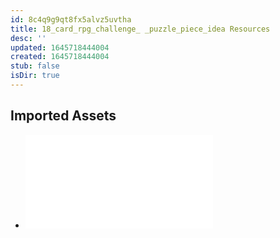 ```yaml
---
id: 8c4q9g9qt8fx5alvz5uvtha
title: 18_card_rpg_challenge_ _puzzle_piece_idea Resources
desc: ''
updated: 1645718444004
created: 1645718444004
stub: false
isDir: true
---
```

## Imported Assets
- ![18-Card-RPG-Puzzle-Piece-Idea.pdf](/assets/18-card-rpg-puzzle-piece-idea-2cmprb3ydobe.pdf)
